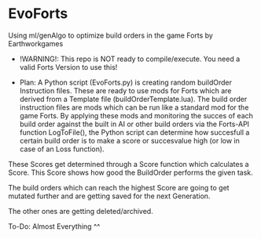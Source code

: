 # EvoForts
Using ml/genAlgo to optimize build orders in the game Forts by Earthworkgames

- !WARNING!: This repo is NOT ready to compile/execute. You need a valid Forts Version to use this!

- Plan:
A Python script (EvoForts.py) is creating random buildOrder Instruction files.
These are ready to use mods for Forts which are derived from a Template file (buildOrderTemplate.lua).
The build order instruction files are mods which can be run like a standard mod for the game Forts.
By applying these mods and monitoring the succes of each build order against the built in AI or other 
build orders via the Forts-API function LogToFile(), the Python script can determine how succesfull a
certain build order is to make a score or succesvalue high (or low in case of an Loss function).

These Scores get determined through a Score function which calculates a Score. This Score shows how
good the BuildOrder performs the given task.

The build orders which can reach the highest Score are going to get mutated further and are getting saved for the
next Generation.

The other ones are getting deleted/archived.

To-Do:
Almost Everything ^^
